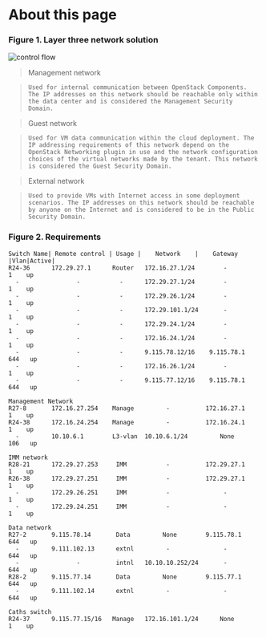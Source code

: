 ﻿# About this page

### Figure 1. Layer three network solution
![control flow](http://bejgsa.ibm.com/home/l/i/lijs/web/public/images/layer_3_networks_solution.png)

> Management network

>     Used for internal communication between OpenStack Components. The IP addresses on this network should be reachable only within the data center and is considered the Management Security Domain. 

> Guest network

>     Used for VM data communication within the cloud deployment. The IP addressing requirements of this network depend on the OpenStack Networking plugin in use and the network configuration choices of the virtual networks made by the tenant. This network is considered the Guest Security Domain. 

> External network

>     Used to provide VMs with Internet access in some deployment scenarios. The IP addresses on this network should be reachable by anyone on the Internet and is considered to be in the Public Security Domain. 

### Figure 2. Requirements

    Switch Name| Remote control | Usage |    Network    |    Gateway    |Vlan|Active|
    R24-36      172.29.27.1      Router   172.16.27.1/24        -         1    up
      -                -           -      172.29.27.1/24        -         1    up
      -                -           -      172.29.26.1/24        -         1    up
      -                -           -      172.29.101.1/24       -         1    up
      -                -           -      172.29.24.1/24        -         1    up
      -                -           -      172.16.24.1/24        -         1    up
      -                -           -      9.115.78.12/16    9.115.78.1   644   up
      -                -           -      172.16.26.1/24        -         1    up
      -                -           -      9.115.77.12/16    9.115.78.1   644   up

    Management Network					
    R27-8       172.16.27.254    Manage         -          172.16.27.1    1    up
    R24-38      172.16.24.254    Manage         -          172.16.24.1    1    up
      -         10.10.6.1        L3-vlan  10.10.6.1/24         None      106   up
    
    IMM network	
    R28-21      172.29.27.253     IMM           -          172.29.27.1    1    up
    R26-38      172.29.27.251     IMM           -          172.29.27.1    1    up
      -         172.29.26.251     IMM           -               -         1    up
      -         172.29.24.251     IMM           -               -         1    up

    Data network		
    R27-2       9.115.78.14       Data         None        9.115.78.1    644   up
      -         9.111.102.13      extnl         -               -        644   up
      -                -          intnl   10.10.10.252/24       -        644   up
    R28-2       9.115.77.14       Data         None        9.115.77.1    644   up
      -         9.111.102.14      extnl         -               -        644   up

    Caths switch
    R24-37      9.115.77.15/16   Manage   172.16.101.1/24      None       1    up
